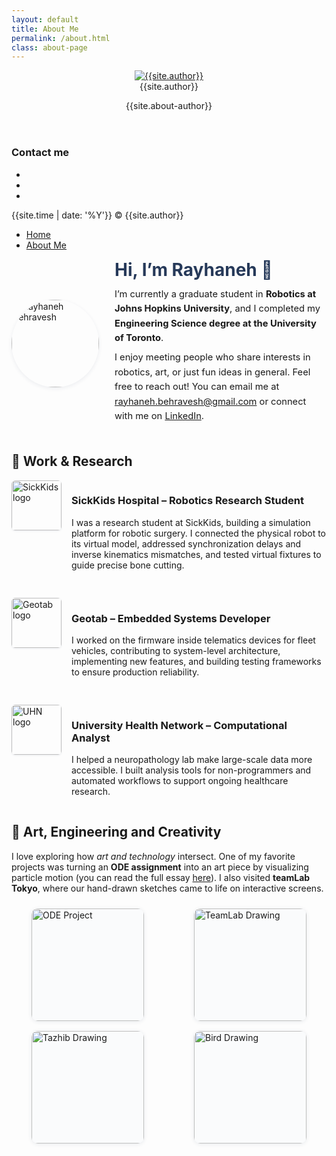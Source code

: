 ```yaml
---
layout: default
title: About Me
permalink: /about.html
class: about-page
---
```


<!-- Sidebar -->
<aside class="sidebar">
  <header>
    <div class="about">
      <div class="cover-author-image">
        <a href="{{site.baseurl}}/">
          <img src="{{site.baseurl}}/assets/img/{% if site.author-img %}{{site.author-img}}{% endif %}" alt="{{site.author}}">
        </a>
      </div>
      <div class="author-name">{{site.author}}</div>
      <p>{{site.about-author}}</p>
    </div>
  </header>
  <footer>
    <section class="contact">
      <h3 class="contact-title">Contact me</h3>
      <ul>
        <li><a href="http://github.com/{{site.social-github | default: ''}}" target="_blank"><i class="fa fa-github"></i></a></li>
        <li><a href="http://www.linkedin.com/in/r-behravesh" target="_blank"><i class="fa fa-linkedin"></i></a></li>
        <li><a href="mailto:rayhaneh.behravesh@gmail.com"><i class="fa fa-envelope-o"></i></a></li>
      </ul>
    </section>
    <div class="copyright">
      <p>{{site.time | date: '%Y'}} &copy; {{site.author}}</p>
    </div>
  </footer>
</aside>

<!-- Navigation -->
<nav class="main-nav">
  <ul>
    <li><a href="{{ site.baseurl }}/">Home</a></li>
    <li><a href="{{ site.baseurl }}/about.html">About Me</a></li>
  </ul>
</nav>

<!-- Main content -->
<div class="content-box clearfix">

  <div class="about-header">
    <div class="intro">
      <img src="{{ site.baseurl }}/assets/img/rayhaneh_about.png" alt="Rayhaneh Behravesh" class="profile-pic">
      <div class="intro-text">
        <h1>Hi, I’m Rayhaneh 👋</h1>
        <p>
          I’m currently a graduate student in <strong>Robotics at Johns Hopkins University</strong>, 
          and I completed my <strong>Engineering Science degree at the University of Toronto</strong>. 
        </p>
        <p>
          I enjoy meeting people who share interests in robotics, art, or just fun ideas in general. 
          Feel free to reach out! You can email me at 
          <a href="mailto:rayhaneh.behravesh@gmail.com">rayhaneh.behravesh@gmail.com</a> or connect with me on 
          <a href="https://www.linkedin.com/in/r-behravesh">LinkedIn</a>.
        </p>
      </div>
    </div>
  </div>

  <!-- Work & Research -->
  <h2>💼 Work & Research</h2>

  <div class="experience">
    <img src="{{ site.baseurl }}/assets/img/sickkids_logo.png" alt="SickKids logo">
    <div>
      <h3>SickKids Hospital – Robotics Research Student</h3>
      <p>
        I was a research student at SickKids, building a simulation platform for robotic surgery. 
        I connected the physical robot to its virtual model, addressed synchronization delays 
        and inverse kinematics mismatches, and tested virtual fixtures to guide precise bone cutting.
      </p>
    </div>
  </div>

  <div class="experience">
    <img src="{{ site.baseurl }}/assets/img/geotab_logo.png" alt="Geotab logo">
    <div>
      <h3>Geotab – Embedded Systems Developer</h3>
      <p>
        I worked on the firmware inside telematics devices for fleet vehicles, 
        contributing to system-level architecture, implementing new features, 
        and building testing frameworks to ensure production reliability.
      </p>
    </div>
  </div>

  <div class="experience">
    <img src="{{ site.baseurl }}/assets/img/pmcrt_logo.png" alt="UHN logo">
    <div>
      <h3>University Health Network – Computational Analyst</h3>
      <p>
        I helped a neuropathology lab make large-scale data more accessible. 
        I built analysis tools for non-programmers and automated workflows to support ongoing healthcare research.
      </p>
    </div>
  </div>

  <!-- Art Section -->
  <h2>🎨 Art, Engineering and Creativity</h2>
  <p>
    I love exploring how <em>art and technology</em> intersect.  
    One of my favorite projects was turning an <strong>ODE assignment</strong> into an art piece by visualizing particle motion
    (you can read the full essay <a href="{{site.baseurl}}/assets/docs/Exploring_Aesthetic_Theory_Through_the_Visual_Representation_of_Ordinary_Differential_Equations.pdf">here</a>).  
    I also visited <strong>teamLab Tokyo</strong>, where our hand-drawn sketches came to life on interactive screens.
  </p>

  <div class="art-gallery">
    <img src="{{ site.baseurl }}/assets/img/ODE_annotated.png" alt="ODE Project">
    <img src="{{ site.baseurl }}/assets/img/teamlab_drawing.png" alt="TeamLab Drawing">
    <img src="{{ site.baseurl }}/assets/img/drawing_tazhib.png" alt="Tazhib Drawing">
    <img src="{{ site.baseurl }}/assets/img/drawing_bird.png" alt="Bird Drawing">
  </div>

  <!-- Lightbox overlay -->
  <div id="lightbox" class="lightbox">
    <span class="close">&times;</span>
    <img class="lightbox-content" id="lightbox-img">
  </div>


</div>

<!-- Styles -->
<style>
.about-page {
  max-width: 850px;
  margin: 40px auto;
  padding: 30px;
  background: #fff;
  border-radius: 12px;
  box-shadow: 0 2px 6px rgba(38,57,89,0.05);
  line-height: 1.6;
}

.about-header {
  margin-bottom: 40px;
}

.intro {
  display: flex;
  align-items: center;
  justify-content: flex-start;
  gap: 25px;
  max-width: 750px;
  margin: 0 auto;
  text-align: left;
  flex-wrap: wrap;
}

.profile-pic {
  width: 140px;
  height: 140px;
  border-radius: 50%;
  object-fit: cover;
  box-shadow: 0 2px 6px rgba(38,57,89,0.08);
  flex-shrink: 0;
}

.intro-text {
  flex: 1;
  min-width: 250px;
}

.intro-text h1 {
  margin-top: 0;
  margin-bottom: 0.4em;
  font-size: 2em;
  color: #263959;
}
.intro-text p {
  margin: 0.5em 0;
  font-size: 1.05em;
  line-height: 1.6;
}

.experience {
  display: flex;
  align-items: flex-start;
  margin-bottom: 30px;
  flex-wrap: nowrap;
}

.experience img {
  width: 80px;
  height: 80px;
  object-fit: cover;
  object-position: center;
  margin-right: 16px;
  border-radius: 6px;
  box-shadow: 0 1px 3px rgba(38,57,89,0.1);
}

.art-gallery {
  display: grid;
  grid-template-columns: repeat(auto-fill, minmax(180px, 1fr));
  gap: 16px;
  justify-items: center;
  margin: 24px 0;
}

.art-gallery img {
  width: 100%;
  max-width: 180px;
  aspect-ratio: 1 / 1;
  object-fit: cover;
  border-radius: 10px;
  box-shadow: 0 1px 6px rgba(38,57,89,0.1);
  background: #fafbfc;
  cursor: pointer;
  transition: transform 0.2s;
}
.art-gallery img:hover {
  transform: scale(1.05);
}

/* Lightbox styles */
.lightbox {
  display: none;
  position: fixed;
  z-index: 999;
  padding-top: 60px;
  left: 0;
  top: 0;
  width: 100%;
  height: 100%;
  overflow: auto;
  background-color: rgba(0,0,0,0.85);
}

.lightbox-content {
  display: block;
  margin: auto;
  max-width: 80%;
  max-height: 80%;
  border-radius: 10px;
  box-shadow: 0 2px 12px rgba(0,0,0,0.4);
}

.lightbox .close {
  position: absolute;
  top: 20px;
  right: 35px;
  color: #fff;
  font-size: 36px;
  font-weight: bold;
  cursor: pointer;
}
</style>

<!-- Lightbox script -->
<script>
const galleryImages = document.querySelectorAll('.art-gallery img');
const lightbox = document.getElementById('lightbox');
const lightboxImg = document.get
